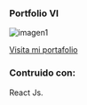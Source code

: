 
### Portfolio VI

![imagen1](https://i.ibb.co/nw1CgFv/flujo-de-caja-numero-1.png)

[Visita mi portafolio](https://i.ibb.co/GvyCdhx/Screen-Shot-2020-03-04-at-12-20-45-PM.png)


### Contruido con:

React Js.